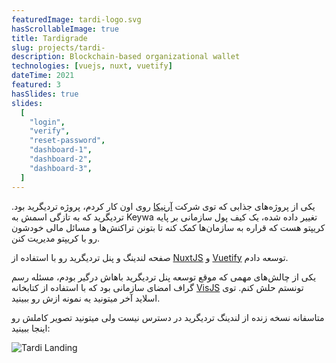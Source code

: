 ```yaml
---
featuredImage: tardi-logo.svg
hasScrollableImage: true
title: Tardigrade
slug: projects/tardi-
description: Blockchain-based organizational wallet
technologies: [vuejs, nuxt, vuetify]
dateTime: 2021
featured: 3
hasSlides: true
slides:
  [
    "login",
    "verify",
    "reset-password",
    "dashboard-1",
    "dashboard-2",
    "dashboard-3",
  ]
---
```


یکی از پروژه‌های جذابی که توی شرکت <a href="https://arnika.ai" target="_blank">آرنیکا</a> روی اون کار کردم، پروژه تردیگرید بود.
تردیگرید که به تازگی اسمش به Keywa تغییر داده شده، یک کیف پول سازمانی بر پایه کریپتو هست که قراره به سازمان‌ها کمک کنه تا بتونن تراکنش‌ها و مسائل مالی خودشون رو با کریپتو مدیریت کنن.

صفحه لندینگ و پنل تردیگرید رو با استفاده از <a href="https://nuxtjs.org" target="_blank">NuxtJS</a> و <a href="https://vuetifyjs.com" target="_blank">Vuetify</a> توسعه دادم.

یکی از چالش‌های مهمی که موقع توسعه پنل تردیگرید باهاش درگیر بودم، مسئله رسم گراف امضای سازمانی بود که با استفاده از کتابخانه <a href="https://visjs.github.io/vis-network/" target="_blank">VisJS</a> تونستم حلش کنم. توی اسلاید آخر میتونید یه نمونه ازش رو ببینید.

متاسفانه نسخه زنده از لندینگ تردیگرید در دسترس نیست ولی میتونید تصویر کاملش رو اینجا ببینید:

![Tardi Landing](/img/projects/tardi-full.jpg)
